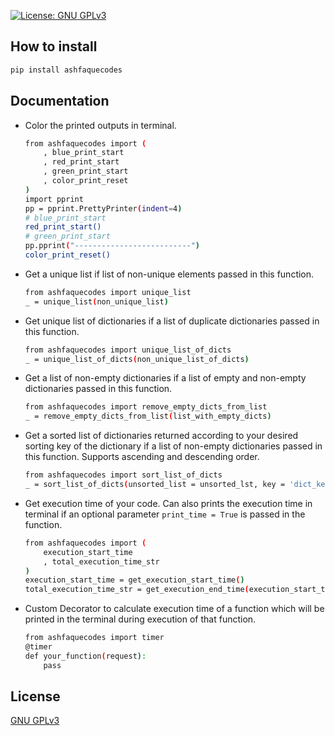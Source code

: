 [![License: GNU GPLv3](https://img.shields.io/badge/License-GPLv3-blue.svg)](https://github.com/ashfaque/ashfaquecodes/blob/main/LICENSE)

## How to install
```sh
pip install ashfaquecodes
```

## Documentation
- Color the printed outputs in terminal.
    ```sh
    from ashfaquecodes import (
        , blue_print_start
        , red_print_start
        , green_print_start
        , color_print_reset
    )
    import pprint
    pp = pprint.PrettyPrinter(indent=4)
    # blue_print_start
    red_print_start()
    # green_print_start
    pp.pprint("--------------------------")
    color_print_reset()
    ```

- Get a unique list if list of non-unique elements passed in this function.
    ```sh
    from ashfaquecodes import unique_list
    _ = unique_list(non_unique_list)
    ```

- Get unique list of dictionaries if a list of duplicate dictionaries passed in this function.
    ```sh
    from ashfaquecodes import unique_list_of_dicts
    _ = unique_list_of_dicts(non_unique_list_of_dicts)
    ```

- Get a list of non-empty dictionaries if a list of empty and non-empty dictionaries passed in this function.
    ```sh
    from ashfaquecodes import remove_empty_dicts_from_list
    _ = remove_empty_dicts_from_list(list_with_empty_dicts)
    ```

- Get a sorted list of dictionaries returned according to your desired sorting key of the dictionary if a list of non-empty dictionaries passed in this function. Supports ascending and descending order.
    ```sh
    from ashfaquecodes import sort_list_of_dicts
    _ = sort_list_of_dicts(unsorted_list = unsorted_lst, key = 'dict_key_name', desc = True)
    ```

- Get execution time of your code. Can also prints the execution time in terminal if an optional parameter `print_time = True` is passed in the function.
    ```sh
    from ashfaquecodes import (
        execution_start_time
        , total_execution_time_str
    )
    execution_start_time = get_execution_start_time()
    total_execution_time_str = get_execution_end_time(execution_start_time, print_time = True)
    ```

- Custom Decorator to calculate execution time of a function which will be printed in the terminal during execution of that function.
    ```sh
    from ashfaquecodes import timer
    @timer
    def your_function(request):
        pass
    ```

## License
[GNU GPLv3](LICENSE)
